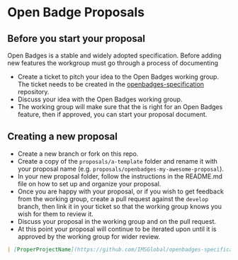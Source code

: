 # Open Badge Proposals

## Before you start your proposal

Open Badges is a stable and widely adopted specification. Before adding new features the workgroup must go through a process of documenting

- Create a ticket to pitch your idea to the Open Badges working group. The ticket needs to be created in the [openbadges-specification](https://github.com/IMSGlobal/openbadges-specification/issues/new) repository.
- Discuss your idea with the Open Badges working group.
- The working group will make sure that the is right for an Open Badges feature, then if approved, you can start your proposal document.

## Creating a new proposal

- Create a new branch or fork on this repo.
- Create a copy of the `proposals/a-template` folder and rename it with your proposal name (e.g. `proposals/openbadges-my-awesome-proposal`).
- In your new proposal folder, follow the instructions in the README.md file on how to set up and organize your proposal.
- Once you are happy with your proposal, or if you wish to get feedback from the working group, create a pull request against the `develop` branch, then link it in your ticket so that the working group knows you wish for them to review it.
- Discuss your proposal in the working group and on the pull request.
- At this point your proposal will continue to be iterated upon until it is approved by the working group for wider review.

```md
| [ProperProjectName](https://github.com/IMSGlobal/openbadges-specification/tree/develop/proposals/OBv3p0/specification.md) | Proposal | Open Badges 3.0 |
```
